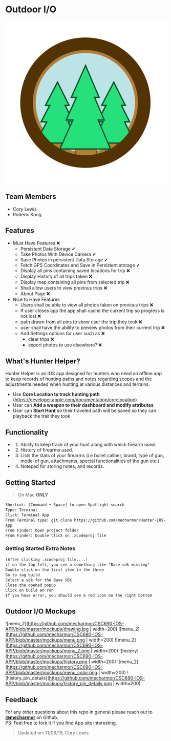 # Outdoor I/O
![logo](https://github.com/mecharmor/CSC690-IOS-APP/blob/master/mockups/logo.png)

## Team Members
- Cory Lewis
- Roderic Kong

## Features
- Must Have Features ❌
    - Persistent Data Storage ✔
    - Take Photos With Device Camera ✔
    - Save Photos in persistent Data Storage ✔
    - Fetch GPS Coordinates and Save in Persistent storage ✔
    - Display all pins containing saved locations for trip ❌
    - Display History of all trips taken ❌
    - Display map containing all pins from selected trip ❌
    - Shall allow users to view previous trips ❌
    - About Page  ❌
- Nice to Have Features
    - Users shall be able to view all photos taken on previous trips ❌
    - If user closes app the app shall cache the current trip so progress is not lost ❌
    - path drawn from all pins to show user the trip they took ❌
    - user shall have the ability to preview photos from their current trip ❌
    - Add Settings options for user such as ❌
        - clear trips ❌
        - export photos to use elsewhere? ❌

## What's Hunter Helper?

Hunter Helper is an IOS app designed for hunters who need an offline app to keep records of hunting paths and notes regarding scopes and the adjustments needed when hunting at various distances and terrains.

- Use **Core Location to track hunting path** (https://developer.apple.com/documentation/corelocation)
- User can **Add a weapon to their dashboard and modify attributes**
- User can **Start Hunt** so their traveled path will be saved so they can playback the trail they took


## Functionality
- 1. Ability to keep track of your hunt along with which firearm used.
- 2. History of firearms used.
- 3. Lists the stats of your firearms (i.e bullet caliber, brand, type of gun, model of gun, attachments, special functionalities of the gun etc.) 
- 4. Notepad for storing notes, and records.

## Getting Started
> On Mac **ONLY**
```
Shortcut: [Command + Space] to open Spotlight search
Type: Terminal
Click: Terminal App 
From Terminal type: git clone https://github.com/mecharmor/Hunter-IOS-App
From Finder: Open project folder
From Finder: Double click on .xcodeproj file
```

### Getting Started Extra Notes
```
(After clicking .xcodeproj file....)
if on the top left, you see a something like "Base sdk missing"
Double click on the first item in the three
Go to tag build
Select a sdk for the Base SDK
Close the opened popup
Click on build an run
If you have error, you should see a red icon on the right bottom
```

## Outdoor I/O Mockups
![menu_2](https://github.com/mecharmor/CSC690-IOS-APP/blob/master/mockups/drawing.jpg | width=200)
![menu_2](https://github.com/mecharmor/CSC690-IOS-APP/blob/master/mockups/menu.png | width=200)
![menu_2](https://github.com/mecharmor/CSC690-IOS-APP/blob/master/mockups/menu_2.png | width=200)
![history](https://github.com/mecharmor/CSC690-IOS-APP/blob/master/mockups/history.png | width=200)
![menu_2](https://github.com/mecharmor/CSC690-IOS-APP/blob/master/mockups/menu_color.png | width=200)
![history_pin_details](https://github.com/mecharmor/CSC690-IOS-APP/blob/master/mockups/history_pin_details.png | width=200)


## Feedback
For any other questions about this repo in general please reach out to [**@mecharmor**](https://github.com/mecharmor) on Github. <br>
PS: Feel free to fork it if you find App site interesting.



> Updated on: 11/08/19, Cory Lewis
